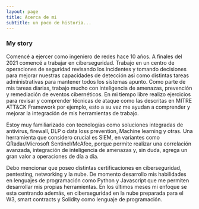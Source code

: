 ```yaml
---
layout: page
title: Acerca de mi
subtitle: un poco de historia...
---
```


### My story

Comencé a ejercer como ingeniero de redes hace 10 años. A finales del 2021 comencé a trabajar en ciberseguridad. Trabajo en un centro de operaciones de seguridad revisando los incidentes y tomando decisiones para mejorar nuestras capacidades de detección asi como distintas tareas administrativas para mantener todos los sistemas apunto. Como parte de mis tareas diarias, trabajo mucho con inteligencia de amenazas, prevención y remediación de eventos cibernéticos. En mi tiempo libre realizo ejercicios para revisar y comprender técnicas de ataque como las descritas en MITRE ATT&CK Framework por ejemplo, esto a su vez me ayudan a comprender y mejorar la integración de mis herramientas de trabajo.

Estoy muy familiarizado con tecnologías como soluciones integradas de antivirus, firewall, DLP o data loss prevention, Machine learning y otras. Una herramienta que considero crucial es SIEM, en variantes como QRadar/Microsoft Sentinel/McAfee, porque  permite realizar una correlación avanzada, integración de inteligencia de amenazas y, sin duda, agrega un gran valor a operaciones de día a día.

Debo mencionar que poseo distintas certificaciones en ciberseguridad, pentesting, networking y la nube. De momento desarrollo mis habilidades en lenguajes de programación como Python y Javascript que me permiten desarrollar mis propias herramientas. En los últimos meses mi enfoque se esta centrando además, en ciberseguridad en la nube preparada para el W3, smart contracts y Solidity como lenguaje de programación. 

